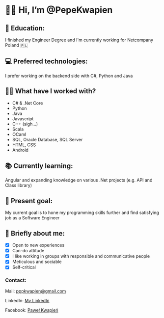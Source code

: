 # 👋:smile: Hi, I’m @PepeKwapien
## :school: Education:
I finished my Engineer Degree and I'm currently working for Netcompany Poland :poland:

## :computer: Preferred technologies:
I prefer working on the backend side with C#, Python and Java

## :man_technologist: What have I worked with?
- C# & .Net Core
- Python
- Java
- Javascript
- C++ (sigh...)
- Scala
- OCaml
- SQL, Oracle Database, SQL Server
- HTML, CSS
- Android

## :books: Currently learning:
Angular and expanding knowledge on various .Net projects (e.g. API and Class library)

## :star2: Present goal:
My current goal is to hone my programming skills further and find satisfying job as a Software Engineer

## :adult: Briefly about me:
- [x] Open to new experiences
- [x] Can-do attitude
- [x] I like working in groups with responsible and communicative people
- [x] Meticulous and sociable
- [x] Self-critical

### Contact:
Mail: pppkwapien@gmail.com

LinkedIn: [My LinkedIn](https://www.linkedin.com/in/pawe%C5%82-kwapie%C5%84-833841222/)

Facebook: [Paweł Kwapień](https://www.facebook.com/p.kwapien/)

<!---
PepeKwapien/PepeKwapien is a ✨ special ✨ repository because its `README.md` (this file) appears on your GitHub profile.
You can click the Preview link to take a look at your changes.
--->
